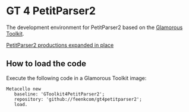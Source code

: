 # GT 4 PetitParser2
The development environment for PetitParser2 based on the [Glamorous Toolkit](https://gtoolkit.com).

[PetitParser2 productions expanded in place](/doc/pp-coder-pp-parser-expansion.png "PetitParser2 productions expanded in place")


## How to load the code

Execute the following code in a Glamorous Toolkit image:

```
Metacello new
   baseline: 'GToolkit4PetitParser2';
   repository: 'github://feenkcom/gt4petitparser2';
   load.
```
